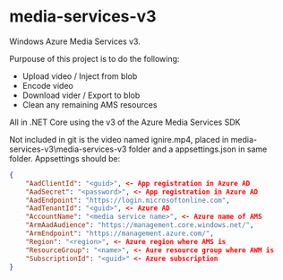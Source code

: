 # media-services-v3
Windows Azure Media Services v3.

Purpouse of this project is to do the following:
* Upload video / Inject from blob
* Encode video
* Download vider / Export to blob
* Clean any remaining AMS resources

All in .NET Core using the v3 of the Azure Media Services SDK

Not included in git is the video named ignire.mp4, placed in media-services-v3\media-services-v3 folder and a appsettings.json in same folder. 
Appsettings should be:
```json
{
    "AadClientId": "<guid>", <- App registration in Azure AD
    "AadSecret": "<password>", <- App registration in Azure AD
    "AadEndpoint": "https://login.microsoftonline.com",
    "AadTenantId": "<guid>", <- Azure AD 
    "AccountName": "<media service name>", <- Azure name of AMS
    "ArmAadAudience": "https://management.core.windows.net/",
    "ArmEndpoint": "https://management.azure.com/",
    "Region": "<region>", <- Azure region where AMS is
    "ResourceGroup": "<name>", <- Aure resource group where AWM is
    "SubscriptionId": "<guid>" <- Azure subscription
}
```